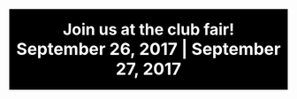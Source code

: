 <h1 class="display-3" style="color: white; background-color: black; margin: 0; padding-top: 20px; text-align: center">
    Join us at the club fair!
</h1>
<h1 class="display-3" style="color: white; background-color: black; margin: 0; padding-bottom: 20px; text-align: center; font-size: 30px">
    September 26, 2017 | September 27, 2017
</h1>
